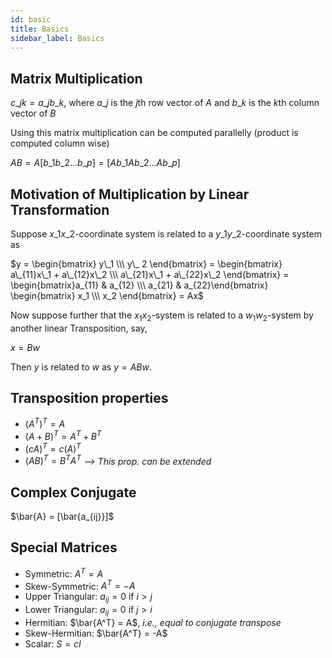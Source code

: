 ```yaml
---
id: basic
title: Basics
sidebar_label: Basics
---
```


## Matrix Multiplication

$c\_{jk} = a\_jb\_k$, where $a\_j$ is the $j$th row vector of $A$ and $b\_k$ is the $k$th column vector of $B$

Using this matrix multiplication can be computed parallelly (product is computed column wise)

$AB = A[b\_1 b\_2 \dots b\_p] = [Ab\_1 Ab\_2 \dots Ab\_p]$

## Motivation of Multiplication by Linear Transformation

Suppose $x\_1x\_2$-coordinate system is related to a $y\_1y\_2$-coordinate system as

$y = \begin{bmatrix} y\_1 \\\ y\_ 2 \end{bmatrix} = \begin{bmatrix} a\_{11}x\_1 + a\_{12}x\_2 \\\ a\_{21}x\_1 + a\_{22}x\_2 \end{bmatrix} = \begin{bmatrix}a_{11} & a_{12} \\\ a_{21} & a_{22}\end{bmatrix} \begin{bmatrix} x_1 \\\ x_2 \end{bmatrix} = Ax$

Now suppose further that the $x_1x_2$-system is related to a $w_1w_2$-system by another linear Transposition, say, 

$x = Bw$ 

Then $y$ is related to $w$ as $y = ABw$.

## Transposition properties

* $(A^T)^T = A$
* $(A + B)^T = A^T + B^T$
* $(cA)^T = c(A)^T$
* $(AB)^T = B^TA^T$   *--> This prop. can be extended* 

## Complex Conjugate

$\bar{A} = [\bar{a_{ij}}]$

## Special Matrices

* Symmetric: $A^T = A$
* Skew-Symmetric: $A^T = -A$
* Upper Triangular: $a_{ij} = 0$ if $i > j$
* Lower Triangular: $a_{ij} = 0$ if $j > i$
* Hermitian: $\bar{A^T} = A$, *i.e., equal to conjugate transpose*
* Skew-Hermitian: $\bar{A^T} = -A$
* Scalar: $S = cI$